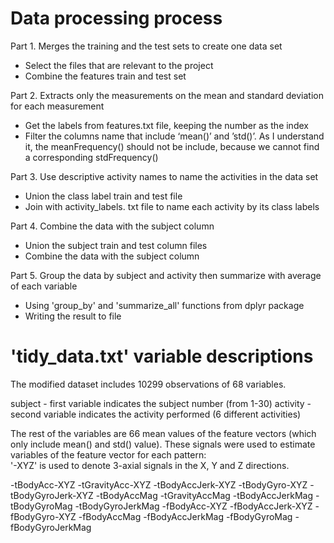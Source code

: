 Data processing process
==============================

Part 1. Merges the training and the test sets to create one data set
- Select the files that are relevant to the project
- Combine the features train and test set

Part 2. Extracts only the measurements on the mean and standard deviation for each measurement
- Get the labels from features.txt file, keeping the number as the index
- Filter the columns name that include ‘mean()’ and ’std()’. As I understand it, the meanFrequency() should not be include,
because we cannot find a corresponding stdFrequency()

Part 3. Use descriptive activity names to name the activities in the data set
- Union the class label train and test file
- Join with activity_labels. txt file to name each activity by its class labels

Part 4. Combine the data with the subject column
- Union the subject train and test column files
- Combine the data with the subject column

Part 5. Group the data by subject and activity then summarize with average of each variable
- Using 'group_by' and 'summarize_all' functions from dplyr package
- Writing the result to file

'tidy_data.txt' variable descriptions
=================================

The modified dataset includes 10299 observations of 68 variables.

subject - first variable indicates the subject number (from 1-30)
activity - second variable indicates the activity performed (6 different activities)

The rest of the variables are 66 mean values of the feature vectors (which only include mean() and std() value).
These signals were used to estimate variables of the feature vector for each pattern:  
'-XYZ' is used to denote 3-axial signals in the X, Y and Z directions.

-tBodyAcc-XYZ
-tGravityAcc-XYZ
-tBodyAccJerk-XYZ
-tBodyGyro-XYZ
-tBodyGyroJerk-XYZ
-tBodyAccMag
-tGravityAccMag
-tBodyAccJerkMag
-tBodyGyroMag
-tBodyGyroJerkMag
-fBodyAcc-XYZ
-fBodyAccJerk-XYZ
-fBodyGyro-XYZ
-fBodyAccMag
-fBodyAccJerkMag
-fBodyGyroMag
-fBodyGyroJerkMag
